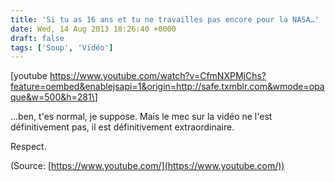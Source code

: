 ```yaml
---
title: 'Si tu as 16 ans et tu ne travailles pas encore pour la NASA…'
date: Wed, 14 Aug 2013 18:26:40 +0000
draft: false
tags: ['Soup', 'Vidéo']
---
```


\[youtube https://www.youtube.com/watch?v=CfmNXPMjChs?feature=oembed&enablejsapi=1&origin=http://safe.txmblr.com&wmode=opaque&w=500&h=281\]

…ben, t'es normal, je suppose. Mais le mec sur la vidéo ne l'est définitivement pas, il est définitivement extraordinaire.

Respect.

(Source: [https://www.youtube.com/](https://www.youtube.com/))